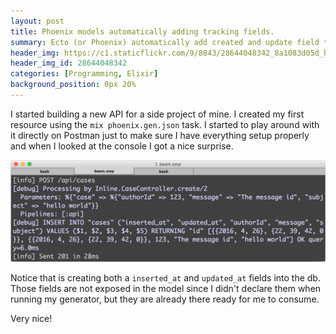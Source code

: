 ```yaml
---
layout: post
title: Phoenix models automatically adding tracking fields.
summary: Ecto (or Phoenix) automatically add created and update field to your models.
header_img: https://c1.staticflickr.com/9/8843/28644048342_8a1083d05d_h.jpg
header_img_id: 28644048342
categories: [Programming, Elixir]
background_position: 0px 20%
---
```


I started building a new API for a side project of mine.
I created my first resource using the `mix phoenix.gen.json` task.
I started to play around with it directly on Postman just to make sure I have everything setup properly and when I looked at the console I got a nice surprise.

<img border="0" alt="Phoenix console post details" src="/images/posts/phoenix-console-post.png">

Notice that is creating both a `inserted_at` and `updated_at` fields into the db.
Those fields are not exposed in the model since I didn't declare them when running my generator, but they are already there ready for me to consume.

Very nice!
